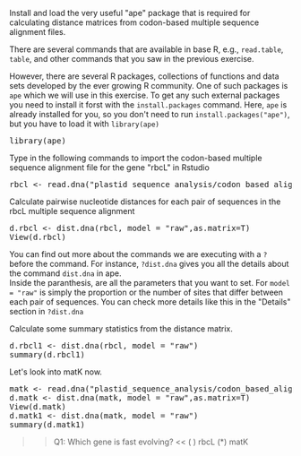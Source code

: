 Install and load the very useful "ape" package that is required for calculating distance matrices from codon-based multiple sequence alignment files.

There are several commands that are available in base R, e.g., `read.table`, `table`,
and other commands that you saw in the previous exercise.

However, there are several R packages, collections of functions and data sets developed by the ever growing R community. One of such packages is `ape` which we will use in this exercise. To get any such external packages you need to install it forst with the `install.packages` command. Here, `ape` is already installed for you, so you don't need to run `install.packages("ape")`, but you have to load it with `library(ape)`

<pre class="file" data-target="clipboard">
library(ape)
</pre>

Type in the following commands to import the codon-based multiple sequence alignment file for the gene "rbcL" in Rstudio
<pre class="file" data-target="clipboard">
rbcl <- read.dna("plastid_sequence_analysis/codon_based_alignments/rbcL.fasta",format="fasta")
</pre>

Calculate pairwise nucleotide distances for each pair of sequences in the rbcL multiple sequence alignment
<pre class="file" data-target="clipboard">
d.rbcl <- dist.dna(rbcl, model = "raw",as.matrix=T)
View(d.rbcl)
</pre>

You can find out more about the commands we are executing with a `?` before the command. For instance, `?dist.dna` gives you all the details about the command `dist.dna` in ape.  
Inside the paranthesis, are all the parameters that you want to set. For `model = "raw"` is simply the proportion or the number of sites that differ between each pair of sequences. You can check more details like this in the "Details" section in `?dist.dna`  

Calculate some summary statistics from the distance matrix.  
<pre class="file" data-target="clipboard">
d.rbcl1 <- dist.dna(rbcl, model = "raw")
summary(d.rbcl1)
</pre>

Let's look into matK now.  
<pre class="file" data-target="clipboard">
matk <- read.dna("plastid_sequence_analysis/codon_based_alignments/matK.fasta",format="fasta")
d.matk <- dist.dna(matk, model = "raw",as.matrix=T)
View(d.matk)
d.matk1 <- dist.dna(matk, model = "raw")
summary(d.matk1)
</pre>

>>Q1: Which gene is fast evolving? <<
( ) rbcL
(*) matK

